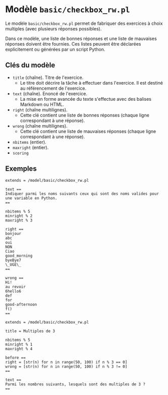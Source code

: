 # Modèle `basic/checkbox_rw.pl`

Le modèle `basic/checkbox_rw.pl` permet de fabriquer des exercices à choix multiples (avec plusieurs réponses possibles).

Dans ce modèle, une liste de bonnes réponses et une liste de mauvaises réponses doivent être fournies. Ces listes peuvent être déclarées explicitement ou générées par un script Python.

## Clés du modèle

* `title` (chaîne). Titre de l'exercice.
    * Le titre doit décrire la tâche à effectuer dans l'exercice. Il est destiné au référencement de l'exercice.
* `text` (chaîne). Enoncé de l'exercice. 
    * La mise en forme avancée du texte s'effectue avec des balises Markdown ou HTML.
* `right` (chaîne multilignes). 
    * Cette clé contient une liste de bonnes réponses (chaque ligne correspondant à une réponse).
* `wrong` (chaîne multilignes). 
    * Cette clé contient une liste de mauvaises réponses (chaque ligne correspondant à une réponse).
* `nbitems` (entier).
* `maxright` (entier).
* `scoring`

## Exemples

```
extends = /model/basic/checkbox_rw.pl

text ==
Indiquer parmi les noms suivants ceux qui sont des noms valides pour une variable en Python.
==

nbitems % 5
minright % 2
maxright % 3

right ==
bonjour
abc
oui
NON
Ciao
good_morning
byeBye7
\_UGE\_
==

wrong ==
Hi!
au revoir
6hello6
def
for
good-afternoon
f()
==
```

```
extends = /model/basic/checkbox_rw.pl

title = Multiples de 3

nbitems % 5
minright % 1
maxright % 4

before ==
right = [str(n) for n in range(50, 100) if n % 3 == 0]
wrong = [str(n) for n in range(50, 100) if n % 3 != 0]
==

text ==
Parmi les nombres suivants, lesquels sont des multiples de 3 ?
==
```
